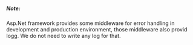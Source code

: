﻿##### Note: 
Asp.Net framework provides some middleware for error handling in development 
and production environment, those middleware also provid logg. We do not need to 
write any log for that. 